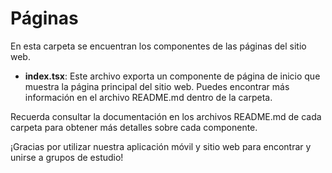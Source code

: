 # Páginas

En esta carpeta se encuentran los componentes de las páginas del sitio web.

- **index.tsx**: Este archivo exporta un componente de página de inicio que muestra la página principal del sitio web. Puedes encontrar más información en el archivo README.md dentro de la carpeta.

Recuerda consultar la documentación en los archivos README.md de cada carpeta para obtener más detalles sobre cada componente.

¡Gracias por utilizar nuestra aplicación móvil y sitio web para encontrar y unirse a grupos de estudio!